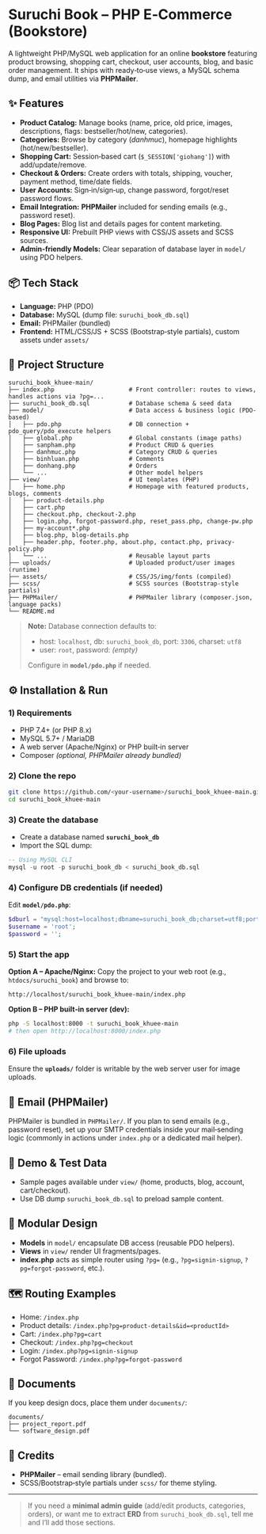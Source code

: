 # Suruchi Book – PHP E‑Commerce (Bookstore)

A lightweight PHP/MySQL web application for an online **bookstore** featuring product browsing, shopping cart, checkout, user accounts, blog, and basic order management. 
It ships with ready‑to‑use views, a MySQL schema dump, and email utilities via **PHPMailer**.

## ✨ Features
- **Product Catalog:** Manage books (name, price, old price, images, descriptions, flags: bestseller/hot/new, categories).
- **Categories:** Browse by category (*danhmuc*), homepage highlights (hot/new/bestseller).
- **Shopping Cart:** Session‑based cart (`$_SESSION['giohang']`) with add/update/remove.
- **Checkout & Orders:** Create orders with totals, shipping, voucher, payment method, time/date fields.
- **User Accounts:** Sign‑in/sign‑up, change password, forgot/reset password flows.
- **Email Integration:** **PHPMailer** included for sending emails (e.g., password reset).
- **Blog Pages:** Blog list and details pages for content marketing.
- **Responsive UI:** Prebuilt PHP views with CSS/JS assets and SCSS sources.
- **Admin‑friendly Models:** Clear separation of database layer in `model/` using PDO helpers.

## 📦 Tech Stack
- **Language:** PHP (PDO)
- **Database:** MySQL (dump file: `suruchi_book_db.sql`)
- **Email:** PHPMailer (bundled)
- **Frontend:** HTML/CSS/JS + SCSS (Bootstrap‑style partials), custom assets under `assets/`

## 📂 Project Structure
```
suruchi_book_khuee-main/
├── index.php                     # Front controller: routes to views, handles actions via ?pg=...
├── suruchi_book_db.sql           # Database schema & seed data
├── model/                        # Data access & business logic (PDO-based)
│   ├── pdo.php                   # DB connection + pdo_query/pdo_execute helpers
│   ├── global.php                # Global constants (image paths)
│   ├── sanpham.php               # Product CRUD & queries
│   ├── danhmuc.php               # Category CRUD & queries
│   ├── binhluan.php              # Comments
│   ├── donhang.php               # Orders
│   └── ...                       # Other model helpers
├── view/                         # UI templates (PHP)
│   ├── home.php                  # Homepage with featured products, blogs, comments
│   ├── product-details.php
│   ├── cart.php
│   ├── checkout.php, checkout-2.php
│   ├── login.php, forgot-password.php, reset_pass.php, change-pw.php
│   ├── my-account*.php
│   ├── blog.php, blog-details.php
│   ├── header.php, footer.php, about.php, contact.php, privacy-policy.php
│   └── ...                       # Reusable layout parts
├── uploads/                      # Uploaded product/user images (runtime)
├── assets/                       # CSS/JS/img/fonts (compiled)
├── scss/                         # SCSS sources (Bootstrap-style partials)
├── PHPMailer/                    # PHPMailer library (composer.json, language packs)
└── README.md
```

> **Note:** Database connection defaults to:
> - host: `localhost`, db: `suruchi_book_db`, port: `3306`, charset: `utf8`
> - user: `root`, password: *(empty)*
> 
> Configure in **`model/pdo.php`** if needed.

## ⚙️ Installation & Run

### 1) Requirements
- PHP 7.4+ (or PHP 8.x)
- MySQL 5.7+ / MariaDB
- A web server (Apache/Nginx) or PHP built‑in server
- Composer *(optional, PHPMailer already bundled)*

### 2) Clone the repo
```bash
git clone https://github.com/<your-username>/suruchi_book_khuee-main.git
cd suruchi_book_khuee-main
```

### 3) Create the database
- Create a database named **`suruchi_book_db`**
- Import the SQL dump:
```sql
-- Using MySQL CLI
mysql -u root -p suruchi_book_db < suruchi_book_db.sql
```

### 4) Configure DB credentials (if needed)
Edit **`model/pdo.php`**:
```php
$dburl = "mysql:host=localhost;dbname=suruchi_book_db;charset=utf8;port=3306";
$username = 'root';
$password = '';
```

### 5) Start the app
**Option A – Apache/Nginx:** Copy the project to your web root (e.g., `htdocs/suruchi_book`) and browse to:
```
http://localhost/suruchi_book_khuee-main/index.php
```

**Option B – PHP built‑in server (dev):**
```bash
php -S localhost:8000 -t suruchi_book_khuee-main
# then open http://localhost:8000/index.php
```

### 6) File uploads
Ensure the **`uploads/`** folder is writable by the web server user for image uploads.

## 🔔 Email (PHPMailer)
PHPMailer is bundled in `PHPMailer/`. If you plan to send emails (e.g., password reset), set up your SMTP credentials inside your mail‑sending logic (commonly in actions under `index.php` or a dedicated mail helper).

## 🧪 Demo & Test Data
- Sample pages available under `view/` (home, products, blog, account, cart/checkout).
- Use DB dump `suruchi_book_db.sql` to preload sample content.

## 🧱 Modular Design
- **Models** in `model/` encapsulate DB access (reusable PDO helpers).
- **Views** in `view/` render UI fragments/pages.
- **index.php** acts as simple router using `?pg=` (e.g., `?pg=signin-signup`, `?pg=forgot-password`, etc.).

## 🗺️ Routing Examples
- Home: `/index.php`
- Product details: `/index.php?pg=product-details&id=<productId>`
- Cart: `/index.php?pg=cart`
- Checkout: `/index.php?pg=checkout`
- Login: `/index.php?pg=signin-signup`
- Forgot Password: `/index.php?pg=forgot-password`

## 📁 Documents
If you keep design docs, place them under `documents/`:
```
documents/
├── project_report.pdf
└── software_design.pdf
```

## 🙌 Credits
- **PHPMailer** – email sending library (bundled).  
- SCSS/Bootstrap‑style partials under `scss/` for theme styling.

---

> If you need a **minimal admin guide** (add/edit products, categories, orders), or want me to extract **ERD** from `suruchi_book_db.sql`, tell me and I’ll add those sections.
